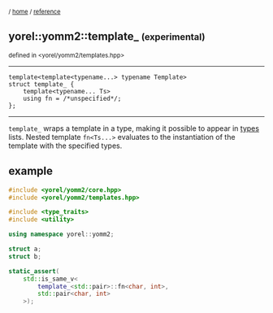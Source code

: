 
<sub>/ [home](/README.md) / [reference](README.md) </sub>
## yorel::yomm2::template_ <small>(experimental)</small>
<sub>defined in <yorel/yomm2/templates.hpp></sub>
<!-- -->
---
```
template<template<typename...> typename Template>
struct template_ {
    template<typename... Ts>
    using fn = /*unspecified*/;
};
```
<!-- -->
---

`template_` wraps a template in a type, making it possible to appear in
[types](types.md) lists. Nested template `fn<Ts...>` evaluates to the instantiation of
the template with the specified types.

## example

```c++
#include <yorel/yomm2/core.hpp>
#include <yorel/yomm2/templates.hpp>

#include <type_traits>
#include <utility>

using namespace yorel::yomm2;

struct a;
struct b;

static_assert(
    std::is_same_v<
        template_<std::pair>::fn<char, int>,
        std::pair<char, int>
    >);
```
